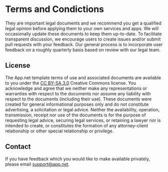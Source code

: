 # Terms and Condictions 

They are important legal documents and we recommend you get a qualified legal opinion before applying them to your own services and apps. We will occasionally update these documents to keep them up-to-date. To facilitate transparent discussion, we encourage users to create issues and/or submit pull requests with your feedback. Our general process is to incorporate user feedback on a roughly quarterly basis based on review with our legal team.

## License

The App.net template terms of use and associated documents are available to you under the [CC BY-SA 3.0](http://creativecommons.org/licenses/by-sa/3.0/) Creative Commons license. You acknowledge and agree that we neither make any representations or warranties with respect to the documents nor assume any liability with respect to the documents (including their use). These documents were created for general informational purposes only and do not constitute advertising, a solicitation or legal advice. Neither the availability, operation, transmission, receipt nor use of the documents is for the purpose of requesting legal advice, securing legal services, or retaining a lawyer nor is intended to create, or constitutes the formation of any attorney-client relationship or other special relationship or privilege.

## Contact

If you have feedback which you would like to make available privately, please email support@app.net.

